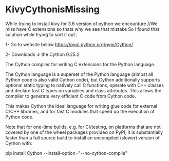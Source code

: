 # KivyCythonisMissing
While trying to install kivy for 3.6 version of python we encounture
//We miss have C extensions so thats why we see that mistake
So I found that solution while  trying to sort it out ;

1- Go to website below
https://pypi.python.org/pypi/Cython/

2- Downloads ↓ the Cython 0.25.2

The Cython compiler for writing C extensions for the Python language.

The Cython language is a superset of the Python language (almost all Python code is also valid Cython code), but Cython additionally supports optional static typing to natively call C functions, operate with C++ classes and declare fast C types on variables and class attributes. This allows the compiler to generate very efficient C code from Cython code.

This makes Cython the ideal language for writing glue code for external C/C++ libraries, and for fast C modules that speed up the execution of Python code.

Note that for one-time builds, e.g. for CI/testing, on platforms that are not covered by one of the wheel packages provided on PyPI, it is substantially faster than a full source build to install an uncompiled (slower) version of Cython with:

pip install Cython --install-option="--no-cython-compile"

